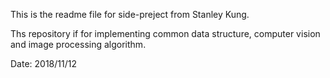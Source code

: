 
This is the readme file for side-preject from Stanley Kung.

Ths repository if for implementing common data structure, computer vision  and image processing algorithm.

Date: 2018/11/12
